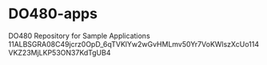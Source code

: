 # DO480-apps
DO480 Repository for Sample Applications
11ALBSGRA08C49jcrz0OpD_6qTVKlYw2wGvHMLmv50Yr7VoKWlszXcUo114VKZ23MjLKP53ON37KdTgUB4
